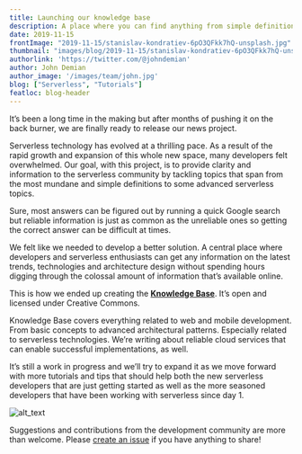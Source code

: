 ```yaml
---
title: Launching our knowledge base
description: A place where you can find anything from simple definitions to advanced serverless tips.
date: 2019-11-15
frontImage: "2019-11-15/stanislav-kondratiev-6pO3QFkk7hQ-unsplash.jpg"
thumbnail: "images/blog/2019-11-15/stanislav-kondratiev-6pO3QFkk7hQ-unsplash.jpg"
authorlink: 'https://twitter.com/@johndemian'
author: John Demian
author_image: '/images/team/john.jpg'
blog: ["Serverless", "Tutorials"]
featloc: blog-header
---
```

It’s been a long time in the making but after months of pushing it on the back burner, we are finally ready to release our news project.

Serverless technology has evolved at a thrilling pace. As a result of the rapid growth and expansion of this whole new space, many developers felt overwhelmed.  Our goal, with this project, is to provide clarity and information to the serverless community by tackling topics that span from the most mundane and simple definitions to some advanced serverless topics.

Sure, most answers can be figured out by running a quick Google search but reliable information is just as common as the unreliable ones so getting the correct answer can be difficult at times.

We felt like we needed to develop a better solution. A central place where developers and serverless enthusiasts can get any information on the latest trends, technologies and architecture design without spending hours digging through the colossal amount of information that’s available online.

This is how we ended up creating the **[Knowledge Base](https://dashbird.io/knowledge-base/?utm_source=dashbird-site&utm_medium=blog&utm_campaign=knowledge-base&utm_content=announcement)**. It’s open and licensed under Creative Commons.

Knowledge Base covers everything related to web and mobile development. From basic concepts to advanced architectural patterns. Especially related to serverless technologies. We’re writing about reliable cloud services that can enable successful implementations, as well.

It’s still a work in progress and we’ll try to expand it as we move forward with more tutorials and tips that should help both the new serverless developers that are just getting started as well as the more seasoned developers that have been working with serverless since day 1.


![alt_text](/images/blog/2019-11-15/kb-snapshot.png "Knowledge base")


Suggestions and contributions from the development community are more than welcome. Please [create an issue](https://github.com/dashbird/site/issues) if you have anything to share!